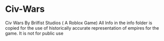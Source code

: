 # Civ-Wars
Civ Wars By Brilfist Studios ( A Roblox Game)
All Info in the info folder is copied for the use of historically accurate representation of empires for the game. It is not for public use
